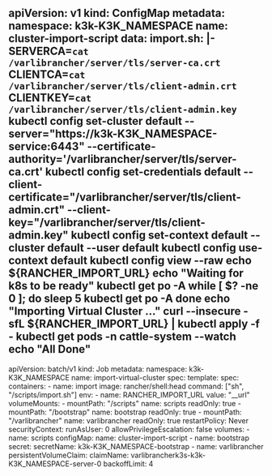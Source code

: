 apiVersion: v1
kind: ConfigMap
metadata:
  namespace: k3k-K3K_NAMESPACE
  name: cluster-import-script
data:
  import.sh: |-
    SERVERCA=`cat /varlibrancher/server/tls/server-ca.crt`
    CLIENTCA=`cat /varlibrancher/server/tls/client-admin.crt`
    CLIENTKEY=`cat /varlibrancher/server/tls/client-admin.key`
    kubectl config set-cluster default --server="https://k3k-K3K_NAMESPACE-service:6443" --certificate-authority='/varlibrancher/server/tls/server-ca.crt'
    kubectl config set-credentials default --client-certificate="/varlibrancher/server/tls/client-admin.crt" --client-key="/varlibrancher/server/tls/client-admin.key"
    kubectl config set-context default --cluster default --user default
    kubectl config use-context default
    kubectl config view --raw
    echo ${RANCHER_IMPORT_URL}
    echo "Waiting for k8s to be ready"
    kubectl get po -A
    while [ $? -ne 0 ]; do
      sleep 5
      kubectl get po -A
    done
    echo "Importing Virtual Cluster ..."
    curl --insecure -sfL ${RANCHER_IMPORT_URL} | kubectl apply -f -
    kubectl get pods -n cattle-system --watch
    echo "All Done"
---
apiVersion: batch/v1
kind: Job
metadata:
  namespace: k3k-K3K_NAMESPACE
  name: import-virtual-cluster
spec:
  template:
    spec:
      containers:
      - name: import
        image: rancher/shell:head
        command: ["sh", "/scripts/import.sh"]
        env:
          - name: RANCHER_IMPORT_URL
            value: "__url"
        volumeMounts:
          - mountPath: "/scripts"
            name: scripts
            readOnly: true
          - mountPath: "/bootstrap"
            name: bootstrap
            readOnly: true
          - mountPath: "/varlibrancher"
            name: varlibrancher
            readOnly: true
      restartPolicy: Never
      securityContext:
        runAsUser: 0
        allowPrivilegeEscalation: false
      volumes:
        - name: scripts
          configMap:
            name: cluster-import-script
        - name: bootstrap
          secret:
            secretName: k3k-K3K_NAMESPACE-bootstrap
        - name: varlibrancher
          persistentVolumeClaim:
            claimName: varlibrancherk3s-k3k-K3K_NAMESPACE-server-0
  backoffLimit: 4
